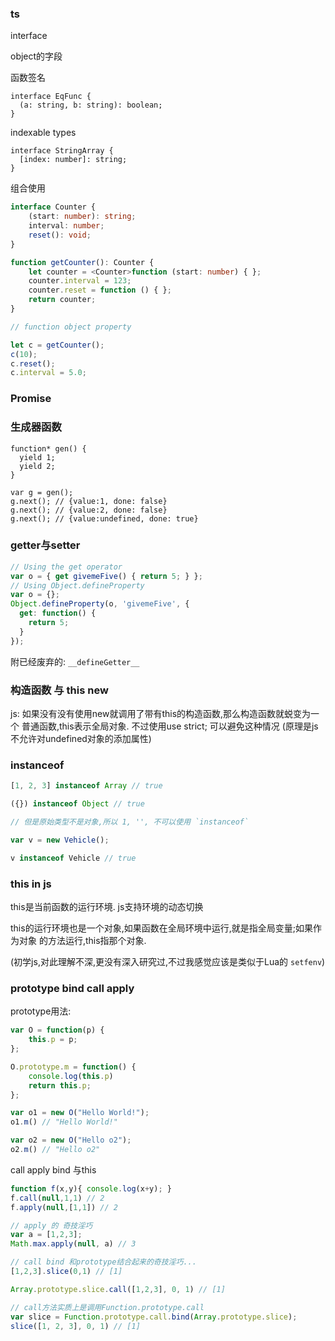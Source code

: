 ### ts

interface

object的字段

函数签名

```
interface EqFunc {
  (a: string, b: string): boolean;
}
```

indexable types

```
interface StringArray {
  [index: number]: string;
}
```

组合使用

``` typescript
interface Counter {
    (start: number): string;
    interval: number;
    reset(): void;
}

function getCounter(): Counter {
    let counter = <Counter>function (start: number) { };
    counter.interval = 123;
    counter.reset = function () { };
    return counter;
}

// function object property

let c = getCounter();
c(10);
c.reset();
c.interval = 5.0;
```

### Promise


### 生成器函数

```
function* gen() {
  yield 1;
  yield 2;
}

var g = gen();
g.next(); // {value:1, done: false}
g.next(); // {value:2, done: false}
g.next(); // {value:undefined, done: true}
```


### getter与setter

```javascript
// Using the get operator
var o = { get givemeFive() { return 5; } };
// Using Object.defineProperty
var o = {};
Object.defineProperty(o, 'givemeFive', {
  get: function() {
    return 5;
  }
});
```
附已经废弃的: `__defineGetter__`

### 构造函数 与 this new

js: 如果没有没有使用new就调用了带有this的构造函数,那么构造函数就蜕变为一个
普通函数,this表示全局对象. 不过使用use strict; 可以避免这种情况
(原理是js不允许对undefined对象的添加属性)

### instanceof

```js
[1, 2, 3] instanceof Array // true

({}) instanceof Object // true

// 但是原始类型不是对象,所以 1, '', 不可以使用 `instanceof`

var v = new Vehicle();

v instanceof Vehicle // true
```

### this in js

this是当前函数的运行环境. js支持环境的动态切换

this的运行环境也是一个对象,如果函数在全局环境中运行,就是指全局变量;如果作为对象
的方法运行,this指那个对象.

(初学js,对此理解不深,更没有深入研究过,不过我感觉应该是类似于Lua的 `setfenv`)

### prototype bind call apply

prototype用法:

```js
var O = function(p) {
    this.p = p;
};

O.prototype.m = function() {
    console.log(this.p)
    return this.p;
};

var o1 = new O("Hello World!");
o1.m() // "Hello World!"

var o2 = new O("Hello o2");
o2.m() // "Hello o2"
```

call apply bind 与this

```js
function f(x,y){ console.log(x+y); }
f.call(null,1,1) // 2
f.apply(null,[1,1]) // 2

// apply 的 奇技淫巧
var a = [1,2,3];
Math.max.apply(null, a) // 3

// call bind 和prototype结合起来的奇技淫巧...
[1,2,3].slice(0,1) // [1]

Array.prototype.slice.call([1,2,3], 0, 1) // [1]

// call方法实质上是调用Function.prototype.call
var slice = Function.prototype.call.bind(Array.prototype.slice);
slice([1, 2, 3], 0, 1) // [1]

```

